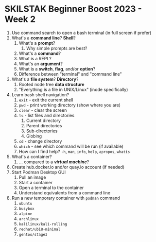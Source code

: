 # SKILSTAK Beginner Boost 2023 - Week 2

1. Use command search to open a bash terminal (in full screen if prefer)
1. What's a **command line**? **Shell**?
    1. What's a **prompt**?
       1. Why simple prompts are best?
    1. What's a **command**?
    1. What is a REPL?
    1. What's an **argument**?
    1. What is a **switch**, **flag**, and/or  **option**?
    1. Difference between "terminal" and "command line"
1. What's a **file system**? **Directory**?
    1. Rooted node tree **data structure**
    1. "Everything is a file in UNIX/Linux" (inode specifically)
1. Learn bash shell navigation?
    1. `exit` - exit the current shell
    1. `pwd` - print working directory (show where you are)
    1. `clear` - clear the screen
    1. `ls` - list files and directories
        1. Current directory
        1. Parent directories
        1. Sub-directories
        1. Globing
    1. `cd` - change directory
    1. `which` - see which command will be run (if available)
    1. How can I find help? `-h`, `man`, `info`, `help`, `apropos`, `whatis`
1. What's a container?
    1. ... compared to a ***virtual machine***?
1. Create hub.docker.io and/or quay.io account (if needed)
1. Start Podman Desktop GUI
    1. Pull an image
    1. Start a container
    1. Open a terminal to the container
    1. Understand equivalents from a command line
1. Run a new temporary container with `podman` command
    1. `ubuntu`
    1. `busybox`
    1. `alpine`
    1. `archlinux`
    1. `kalilinux/kali-rolling`
    1. `redhat/ubi8-minimal`
    1. `gentoo/stage3`

